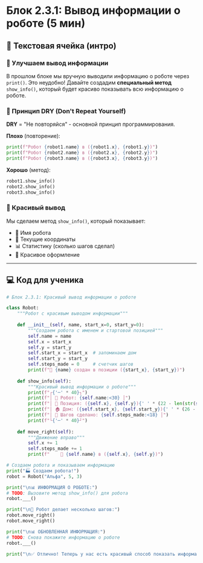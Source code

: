 # Блок 2.3.1: Вывод информации о роботе (5 мин)

## 📖 Текстовая ячейка (интро)

### 📢 Улучшаем вывод информации

В прошлом блоке мы вручную выводили информацию о роботе через `print()`. Это неудобно! Давайте создадим **специальный метод** `show_info()`, который будет красиво показывать всю информацию о роботе.

### 🔄 Принцип DRY (Don't Repeat Yourself)

**DRY** = "Не повторяйся" - основной принцип программирования.

**Плохо** (повторение):
```python
print(f"Робот {robot1.name} в ({robot1.x}, {robot1.y})")
print(f"Робот {robot2.name} в ({robot2.x}, {robot2.y})")
print(f"Робот {robot3.name} в ({robot3.x}, {robot3.y})")
```

**Хорошо** (метод):
```python
robot1.show_info()
robot2.show_info()
robot3.show_info()
```

### 🎨 Красивый вывод

Мы сделаем метод `show_info()`, который показывает:
- 🤖 Имя робота
- 📍 Текущие координаты  
- 📊 Статистику (сколько шагов сделал)
- 🎨 Красивое оформление

---

## 💻 Код для ученика

```python
# Блок 2.3.1: Красивый вывод информации о роботе

class Robot:
    """Робот с красивым выводом информации"""
    
    def __init__(self, name, start_x=0, start_y=0):
        """Создаем робота с именем и стартовой позицией"""
        self.name = name
        self.x = start_x
        self.y = start_y
        self.start_x = start_x  # запоминаем дом
        self.start_y = start_y
        self.steps_made = 0     # счетчик шагов
        print(f"🤖 {name} создан в позиции ({start_x}, {start_y})")
    
    def show_info(self):
        """Красивый вывод информации о роботе"""
        print(f"┌{'─' * 40}┐")
        print(f"│ 🤖 Робот: {self.name:<30} │")
        print(f"│ 📍 Позиция: ({self.x}, {self.y}){' ' * (22 - len(str(self.x)) - len(str(self.y)))}│")
        print(f"│ 🏠 Дом: ({self.start_x}, {self.start_y}){' ' * (26 - len(str(self.start_x)) - len(str(self.start_y)))}│")
        print(f"│ 👣 Шагов сделано: {self.steps_made:<18} │")
        print(f"└{'─' * 40}┘")
    
    def move_right(self):
        """Движение вправо"""
        self.x += 1
        self.steps_made += 1
        print(f"    👣 {self.name} в ({self.x}, {self.y})")

# Создаем робота и показываем информацию
print("🏭 Создаем робота!")
robot = Robot("Альфа", 5, 3)

print("\n📊 ИНФОРМАЦИЯ О РОБОТЕ:")
# TODO: Вызовите метод show_info() для робота
robot.___()

print("\n🚶 Робот делает несколько шагов:")
robot.move_right()
robot.move_right()

print("\n📊 ОБНОВЛЕННАЯ ИНФОРМАЦИЯ:")
# TODO: Снова покажите информацию о роботе
robot.___()

print("\n✅ Отлично! Теперь у нас есть красивый способ показать информацию о роботе!")
```
